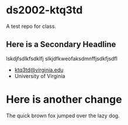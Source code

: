 # ds2002-ktq3td

A test repo for class.

## Here is a Secondary Headline

lskdjfsdlkfsdklfj slkjdfkweofaksdmnffjsdkfjsdfl

- ktq3td@virginia.edu
- University of Virginia

# Here is another change

The quick brown fox jumped over the lazy dog.
